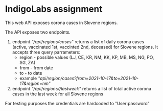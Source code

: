 ﻿# IndigoLabs assignment

This web API exposes corona cases in Slovene regions.

The API exposes two endpoints.

 1. endpoint *"/api/regions/cases"*  returns a list of daily corona cases (active, vaccinated 1st, vaccinted 2nd, deceased) for Slovene regions. It accepts three query parrameters:
	 - region - possible values (LJ, CE, KR, NM, KK, KP, MB, MS, NG, PO, SG, 
   ZA)
	 - from - from date   
	 -  to - to date
	 - example  *"api/region/cases?from=2021-10-17&to=2021-10-17&region=nm"*
2. endpoint *"/api/regions//lastweek"* returns a list of total active corona cases in the last week for all Slovene regions

For testing purposes the credentials are hardcoded to "User:password"
